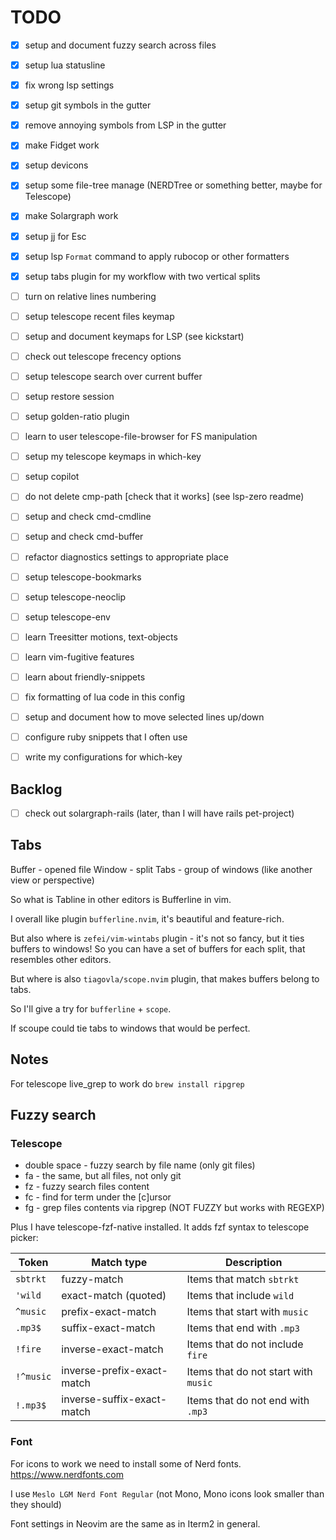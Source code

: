 # TODO
- [x] setup and document fuzzy search across files
- [x] setup lua statusline
- [x] fix wrong lsp settings
- [x] setup git symbols in the gutter
- [x] remove annoying symbols from LSP in the gutter
- [x] make Fidget work 
- [x] setup devicons
- [x] setup some file-tree manage (NERDTree or something better, maybe for Telescope)
- [x] make Solargraph work
- [x] setup jj for Esc
- [x] setup lsp `Format` command to apply rubocop or other formatters
- [x] setup tabs plugin for my workflow with two vertical splits
- [ ] turn on relative lines numbering
- [ ] setup telescope recent files keymap
- [ ] setup and document keymaps for LSP (see kickstart)
- [ ] check out telescope frecency options
- [ ] setup telescope search over current buffer
- [ ] setup restore session

- [ ] setup golden-ratio plugin
- [ ] learn to user telescope-file-browser for FS manipulation
- [ ] setup my telescope keymaps in which-key 

- [ ] setup copilot

- [ ] do not delete cmp-path [check that it works] (see lsp-zero readme)
- [ ] setup and check cmd-cmdline
- [ ] setup and check cmd-buffer
- [ ] refactor diagnostics settings to appropriate place
- [ ] setup telescope-bookmarks
- [ ] setup telescope-neoclip
- [ ] setup telescope-env


- [ ] learn Treesitter motions, text-objects
- [ ] learn vim-fugitive features

- [ ] learn about friendly-snippets
- [ ] fix formatting of lua code in this config
- [ ] setup and document how to move selected lines up/down
- [ ] configure ruby snippets that I often use
- [ ] write my configurations for which-key

## Backlog
- [ ] check out solargraph-rails (later, than I will have rails pet-project)

## Tabs
Buffer - opened file
Window - split
Tabs - group of windows (like another view or perspective)

So what is Tabline in other editors is Bufferline in vim.

I overall like plugin `bufferline.nvim`, it's beautiful and feature-rich.

But also where is `zefei/vim-wintabs` plugin - it's not so fancy, but it ties buffers to windows! So you can have a set of buffers for each split, that resembles other editors.

But where is also `tiagovla/scope.nvim` plugin, that makes buffers belong to tabs.

So I'll give a try for `bufferline` + `scope`.

If scoupe could tie tabs to windows that would be perfect.

## Notes
For telescope live_grep to work do `brew install ripgrep`

## Fuzzy search

### Telescope
- double space - fuzzy search by file name (only git files)
- <leader>fa - the same, but all files, not only git 
- <leader>fz - fuzzy search files content
- <leader>fc - find for term under the [c]ursor 
- <leader>fg - grep files contents via ripgrep (NOT FUZZY but works with REGEXP)

Plus I have telescope-fzf-native installed. It adds fzf syntax to telescope picker:

| Token     | Match type                 | Description                          |
| --------- | -------------------------- | ------------------------------------ |
| `sbtrkt`  | fuzzy-match                | Items that match `sbtrkt`            |
| `'wild`   | exact-match (quoted)       | Items that include `wild`            |
| `^music`  | prefix-exact-match         | Items that start with `music`        |
| `.mp3$`   | suffix-exact-match         | Items that end with `.mp3`           |
| `!fire`   | inverse-exact-match        | Items that do not include `fire`     |
| `!^music` | inverse-prefix-exact-match | Items that do not start with `music` |
| `!.mp3$`  | inverse-suffix-exact-match | Items that do not end with `.mp3`    |

### Font
For icons to work we need to install some of Nerd fonts. https://www.nerdfonts.com

I use `Meslo LGM Nerd Font Regular` (not Mono, Mono icons look smaller than they should)

Font settings in Neovim are the same as in Iterm2 in general.
